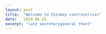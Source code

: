 ```yaml
---
layout: post
title:  "Welcome to Chinmoy controversies"
date:   2020-06-25
excerpt: "late secretarygeneral thant"
---
```

